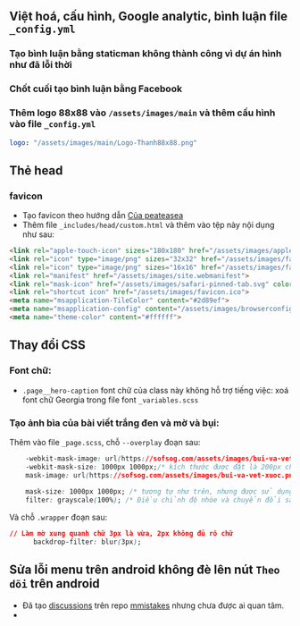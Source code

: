 ## Việt hoá, cấu hình, Google analytic, bình luận file `_config.yml`

### Tạo bình luận bằng staticman không thành công vì dự án hình như đã lỗi thời
### Chốt cuối tạo bình luận bằng Facebook
### Thêm logo 88x88 vào `/assets/images/main` và thêm cấu hình vào file `_config.yml` 

```yml
logo: "/assets/images/main/Logo-Thanh88x88.png"
```
## Thẻ head

### favicon

- Tạo favicon theo hướng dẫn [Của peateasea](https://peateasea.de/add-favicon-to-mm-jekyll-site/)
- Thêm file `_includes/head/custom.html` và thêm vào tệp này nội dụng như sau:

```html
<link rel="apple-touch-icon" sizes="180x180" href="/assets/images/apple-touch-icon.png">
<link rel="icon" type="image/png" sizes="32x32" href="/assets/images/favicon-32x32.png">
<link rel="icon" type="image/png" sizes="16x16" href="/assets/images/favicon-16x16.png">
<link rel="manifest" href="/assets/images/site.webmanifest">
<link rel="mask-icon" href="/assets/images/safari-pinned-tab.svg" color="#5bbad5">
<link rel="shortcut icon" href="/assets/images/favicon.ico">
<meta name="msapplication-TileColor" content="#2d89ef">
<meta name="msapplication-config" content="/assets/images/browserconfig.xml">
<meta name="theme-color" content="#ffffff">
```

## Thay đổi CSS

### Font chữ:

- `.page__hero-caption` font chữ của class này không hỗ trợ tiếng việc: xoá font chữ Georgia trong file font `_variables.scss`

### Tạo ảnh bìa của bài viết trắng đen và mờ và bụi:

Thêm vào file `_page.scss`, chỗ `--overplay` đoạn sau:

```css
    -webkit-mask-image: url(https://sofsog.com/assets/images/bui-va-vet-xuoc.png); /* hình ảnh sẽ được sử dụng làm mặt nạ cho phần tử*/
    -webkit-mask-size: 1000px 1000px;/* kích thước được đặt là 200px chiều rộng và 200px chiều cao. Điều này có nghĩa là hình ảnh mặt nạ sẽ được co giãn hoặc thu nhỏ để phù hợp với kích thước này.*/ 
    mask-image: url(https://sofsog.com/assets/images/bui-va-vet-xuoc.png); /*tương tự như trên, nhưng được sử dụng cho các trình duyệt không phải là WebKit (như Firefox, Edge, vv)*/
    
    mask-size: 1000px 1000px; /* tương tự như trên, nhưng được sử dụng cho các trình duyệt không phải là WebKit.*/
    filter: grayscale(100%); /* Điều chỉnh độ nhòe và chuyển đổi sang trắng đen tại đây */

```

Và chỗ `.wrapper` đoạn sau:

```css
// Làm mờ xung quanh chữ 3px là vừa, 2px không đủ rõ chữ
      backdrop-filter: blur(3px); 
```

## Sửa lỗi menu trên android không đè lên nút `Theo dõi` trên android

- Đã tạo [discussions](https://github.com/mmistakes/minimal-mistakes/discussions/4602) trên repo [mmistakes](https://github.com/mmistakes) nhưng chưa được ai quan tâm.
- 